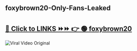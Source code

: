 
 ## foxybrown20-Only-Fans-Leaked

# <h2><a href="https://clipsfans.com/foxybrown20&ref=git">🔗 Click to LINKS ⏩⏩ 👉 🟢 foxybrown20 </a></h2>

<a href="https://clipsfans.com/foxybrown20&ref=git" rel="nofollow" data-target="animated-image.originalLink"><img src="https://i.ibb.co.com/xMMVF88/686577567.gif" alt="Viral Video Original" style="max-width: 100%; display: inline-block;" data-target="animated-image.originalImage"></a>
